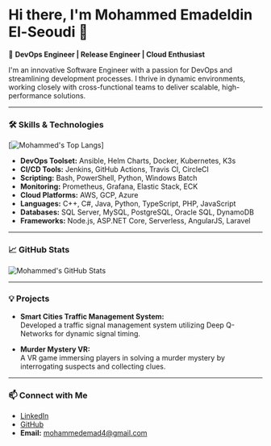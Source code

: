 # Hi there, I'm Mohammed Emadeldin El-Seoudi 👋

🚀 **DevOps Engineer | Release Engineer | Cloud Enthusiast**

I'm an innovative Software Engineer with a passion for DevOps and streamlining development processes. I thrive in dynamic environments, working closely with cross-functional teams to deliver scalable, high-performance solutions.

---

### 🛠️ **Skills & Technologies**
[![Mohammed's Top Langs](https://github-readme-stats.vercel.app/api/top-langs/?username=Moemad-711&show_icons=true&theme=radical)]

- **DevOps Toolset:** Ansible, Helm Charts, Docker, Kubernetes, K3s
- **CI/CD Tools:** Jenkins, GitHub Actions, Travis CI, CircleCI
- **Scripting:** Bash, PowerShell, Python, Windows Batch
- **Monitoring:** Prometheus, Grafana, Elastic Stack, ECK
- **Cloud Platforms:** AWS, GCP, Azure
- **Languages:** C++, C#, Java, Python, TypeScript, PHP, JavaScript
- **Databases:** SQL Server, MySQL, PostgreSQL, Oracle SQL, DynamoDB
- **Frameworks:** Node.js, ASP.NET Core, Serverless, AngularJS, Laravel

---

### 📈 **GitHub Stats**

![Mohammed's GitHub Stats](https://github-readme-stats.vercel.app/api?username=Moemad-711&show_icons=true&theme=radical)

---

### 💡 **Projects**

- **Smart Cities Traffic Management System:**  
  Developed a traffic signal management system utilizing Deep Q-Networks for dynamic signal timing.

- **Murder Mystery VR:**  
  A VR game immersing players in solving a murder mystery by interrogating suspects and collecting clues.

---

### 📫 **Connect with Me**

- [LinkedIn](https://www.linkedin.com/in/mohammed-e-el-seoudi-207b89173)
- [GitHub](https://github.com/Moemad-711)
- **Email:** mohammedemad4@gmail.com
